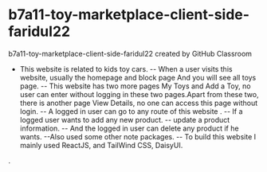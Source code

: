 # b7a11-toy-marketplace-client-side-faridul22
b7a11-toy-marketplace-client-side-faridul22 created by GitHub Classroom
- This website is related to kids toy cars.
-- When a user visits this website, usually the homepage and block page And you will see all toys page.
-- This website has two more pages My Toys and Add a Toy, no user can enter without logging in these two pages.Apart from these two, there is another page View Details, no one can access this page without login.
-- A logged in user can go to any route of this website .
-- If a logged user wants to add any new product.
-- update a product information.
-- And the logged in user can delete any product if he wants.
--Also used some other note packages.
-- To build this website I mainly used ReactJS, and TailWind CSS, DaisyUI.




.
